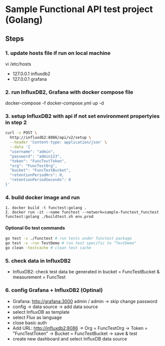 # Sample Functional API test project (Golang)

## Steps

### 1. update hosts file if run on local machine

   vi /etc/hosts

- 127.0.0.1    influxdb2
- 127.0.0.1    grafana

### 2. run InfluxDB2, Grafana with docker compose file

   docker-compose -f docker-compose.yml up -d

### 3. setup InfluxDB2 with api if not set environment propertyies in step 2

~~~bash
curl -v POST \
  http://influxdb2:8086/api/v2/setup \
  --header 'Content-type: application/json' \
  --data '{
  "username": "admin",
  "password": "admin123",
  "token": "FuncTestToken",
  "org": "FuncTestOrg",
  "bucket": "FuncTestBucket",
  "retentionPeriodHrs": 0,
  "retentionPeriodSeconds": 0
}'
~~~

### 4. build docker image and run

~~~docker
1. docker build -t functest:golang .
2. docker run -it --name functest --network=sample-functest_functest functest:golang ./buildtest.sh env.prod
~~~

#### Optional Go test commands

~~~bash
go test -v ./functest # run tests under functest package
go test -v -run TestDemo # run test specific to "TestDemo"
go clean -testcache # clean test cache
~~~

### 5. check data in InfluxDB2

- InfluxDB2: check test data be generated in bucket = FuncTestBucket & measurement = FuncTest

### 6. config Grafana + InfluxDB2 (Optinal)

- Grafana: <http://grafana:3000> admin / admin -> skip change password
- config -> data source -> add data source
- select InfluxDB as template
- select Flux as language
- close basic auth
- Add URL: <http://influxdb2:8086> -> Org = FuncTestOrg -> Token = "FuncTestToken" -> Bucket = FuncTestBucket -> save & test
- create new dashboard and select InfluxDB data source

